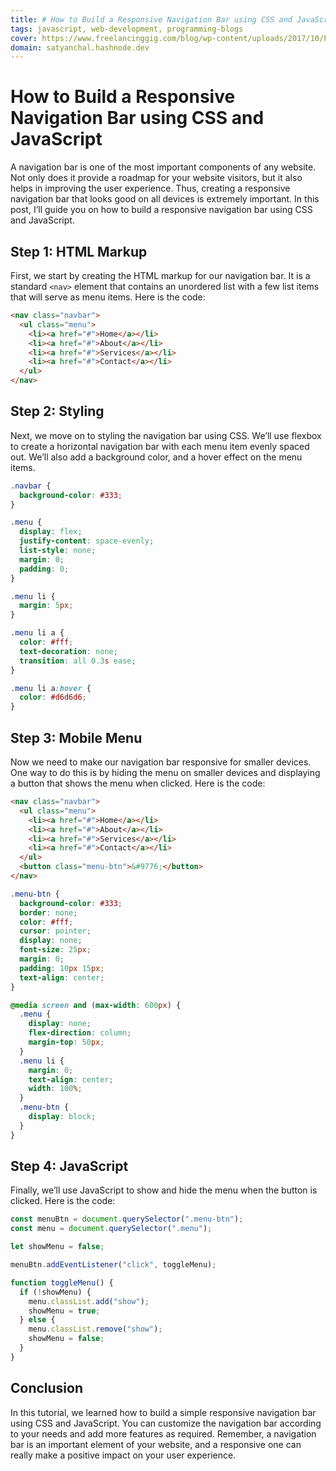 ```yaml
---
title: # How to Build a Responsive Navigation Bar using CSS and JavaScript
tags: javascript, web-development, programming-blogs
cover: https://www.freelancinggig.com/blog/wp-content/uploads/2017/10/Programming-Language-for-Future.png
domain: satyanchal.hashnode.dev
--- 
```

# How to Build a Responsive Navigation Bar using CSS and JavaScript

A navigation bar is one of the most important components of any website. Not only does it provide a roadmap for your website visitors, but it also helps in improving the user experience. Thus, creating a responsive navigation bar that looks good on all devices is extremely important. In this post, I’ll guide you on how to build a responsive navigation bar using CSS and JavaScript.

## Step 1: HTML Markup

First, we start by creating the HTML markup for our navigation bar. It is a standard `<nav>` element that contains an unordered list with a few list items that will serve as menu items. Here is the code:

```html
<nav class="navbar">
  <ul class="menu">
    <li><a href="#">Home</a></li>
    <li><a href="#">About</a></li>
    <li><a href="#">Services</a></li>
    <li><a href="#">Contact</a></li>
  </ul>
</nav>
```

## Step 2: Styling

Next, we move on to styling the navigation bar using CSS. We’ll use flexbox to create a horizontal navigation bar with each menu item evenly spaced out. We’ll also add a background color, and a hover effect on the menu items.

```css
.navbar {
  background-color: #333;
}

.menu {
  display: flex;
  justify-content: space-evenly;
  list-style: none;
  margin: 0;
  padding: 0;
}

.menu li {
  margin: 5px;
}

.menu li a {
  color: #fff;
  text-decoration: none;
  transition: all 0.3s ease;
}

.menu li a:hover {
  color: #d6d6d6;
}
```

## Step 3: Mobile Menu

Now we need to make our navigation bar responsive for smaller devices. One way to do this is by hiding the menu on smaller devices and displaying a button that shows the menu when clicked. Here is the code:

```html
<nav class="navbar">
  <ul class="menu">
    <li><a href="#">Home</a></li>
    <li><a href="#">About</a></li>
    <li><a href="#">Services</a></li>
    <li><a href="#">Contact</a></li>
  </ul>
  <button class="menu-btn">&#9776;</button>
</nav>
```

```css
.menu-btn {
  background-color: #333;
  border: none;
  color: #fff;
  cursor: pointer;
  display: none;
  font-size: 25px;
  margin: 0;
  padding: 10px 15px;
  text-align: center;
}

@media screen and (max-width: 600px) {
  .menu {
    display: none;
    flex-direction: column;
    margin-top: 50px;
  }
  .menu li {
    margin: 0;
    text-align: center;
    width: 100%;
  }
  .menu-btn {
    display: block;
  }
}
```

## Step 4: JavaScript

Finally, we’ll use JavaScript to show and hide the menu when the button is clicked. Here is the code:

```js
const menuBtn = document.querySelector(".menu-btn");
const menu = document.querySelector(".menu");

let showMenu = false;

menuBtn.addEventListener("click", toggleMenu);

function toggleMenu() {
  if (!showMenu) {
    menu.classList.add("show");
    showMenu = true;
  } else {
    menu.classList.remove("show");
    showMenu = false;
  }
}
```

## Conclusion 

In this tutorial, we learned how to build a simple responsive navigation bar using CSS and JavaScript. You can customize the navigation bar according to your needs and add more features as required. Remember, a navigation bar is an important element of your website, and a responsive one can really make a positive impact on your user experience.
